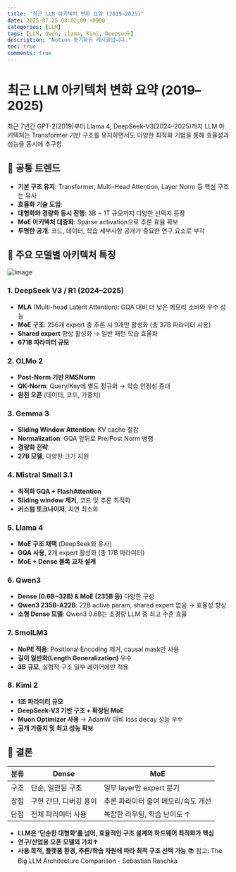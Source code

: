 ```yaml
---
title: "최근 LLM 아키텍처 변화 요약 (2019–2025)"
date: 2025-07-25 08:02:00 +0900
categories: [LLM]
tags: [LLM, Qwen, Llama, Kimi, Deepseek]
description: "Notion 동기화된 게시글입니다."
toc: true
comments: true
---
```


# 최근 LLM 아키텍처 변화 요약 (2019–2025)

최근 7년간 GPT-2(2019)부터 Llama 4, DeepSeek-V3(2024–2025)까지 LLM 아키텍처는 Transformer 기반 구조를 유지하면서도 다양한 최적화 기법을 통해 효율성과 성능을 동시에 추구함.

## 🔑 공통 트렌드

- **기본 구조 유지**: Transformer, Multi-Head Attention, Layer Norm 등 핵심 구조는 유사
- **효율화 기술 도입**:
- **대형화와 경량화 동시 진행**: 3B ~ 1T 규모까지 다양한 선택지 등장
- **MoE 아키텍처 대중화**: Sparse activation으로 추론 효율 확보
- **투명한 공개**: 코드, 데이터, 학습 세부사항 공개가 중요한 연구 요소로 부각
## 📌 주요 모델별 아키텍처 특징

![Image](https://prod-files-secure.s3.us-west-2.amazonaws.com/e6db513d-ec54-40ff-aa74-2487b0bcfe15/ac24fdd3-febf-45c7-8e99-afb6446591d8/image.png?X-Amz-Algorithm=AWS4-HMAC-SHA256&X-Amz-Content-Sha256=UNSIGNED-PAYLOAD&X-Amz-Credential=ASIAZI2LB4667RCO2LXR%2F20250726%2Fus-west-2%2Fs3%2Faws4_request&X-Amz-Date=20250726T174652Z&X-Amz-Expires=3600&X-Amz-Security-Token=IQoJb3JpZ2luX2VjEDYaCXVzLXdlc3QtMiJIMEYCIQDye0bcHn%2FDgsdDSKlSblAo8NUeLfznuKf6I6QUFwCjRwIhAMT9WMlAjcFRu91vBGb1wIi2iogHj0Pfv7ijC86uDyUCKv8DCF8QABoMNjM3NDIzMTgzODA1IgwYxh%2FEa55pL4uSJVMq3ANRXbWxzA2b%2FaCLwN9LkQknnFX9cKz6V7%2BBXXx9cHBbgMcIgo3cRjH849CqVuKqsFVwHPhES1Qfm%2Fx685%2BoSOhPxhxX%2Fjsh0q3PihT69qbnFJOqIHMuEx9WiWJY4GfmYtQKjcv02U0xv2G3saBg1PV9o5NgzA0eILupO0IcrxRnpPM4%2BbEgcyNoqxWF%2FLiof2e3BGqggcmguwwJsD%2BqZwGdwKDBSYU7kAOsd8qA%2BGWRjCRd5jHfXHyRwEVndxGuEcluD0TCEVzCiq0GJ9yuFIQhbRfJbVHxyZn%2F06wh2KJFAl4%2BzXBrLqfsJWf5hspTVlZ2MK3ve1SzK6127zadXSPSQOiQM%2FvYmK77AqUk6F3KzlC9VCPYn0GnLEB600kCnKVNgd3d4XZuRjFDq0hNUHY2uGPLpfEII4pvClYkxylOc5YKsZbW81s84P0CapXJ1xg03pNlY3lqkNEvmTOyhwgM68a%2FUViTK2eNxZ%2BVD3eLRcg%2FPe%2BezOkeJVSLjriAJfJC4BUKx30gy%2BFiDSRa8hepv2bkC%2FNw92njFIK1Psqrqn3Sz8ZgwzCT8JF%2Fn17jPWn2qXbl5M1Bpr0jwbAJlMgfUDp3JRv%2BTq6Za6PBe1qX0APwBgdvFHAkCP3tMzDGwZPEBjqkATDXkleagUfw1xP4WIY32TDiKf6Fb%2FO2428ApSTUOqFm3jbT8ml6SgbI5izXfqvV%2F9hlYAglx6jmW4yRL%2BqUBjqyWU2q9ZW5NnOhOz6u6VZWzcMOw%2Fk3quaJkOPPvrZolVi2vyFGTz1ZE180YTCWRvOF5mpMph3tGtEBB9OOXaMNw2wIm3iJEyu%2FxalEa5Q20vX%2BNmF6I%2BjP2L0%2F9QQyTje%2Frspk&X-Amz-Signature=572210925f31a95f9388593697980b0a8e6b0bd8a2d36a824f6ef0ffcd54225c&X-Amz-SignedHeaders=host&x-amz-checksum-mode=ENABLED&x-id=GetObject)

### 1. DeepSeek V3 / R1 (2024–2025)

- **MLA** (Multi-head Latent Attention): GQA 대비 더 낮은 메모리 소비와 우수 성능
- **MoE 구조**: 256개 expert 중 추론 시 9개만 활성화 (총 37B 파라미터 사용)
- **Shared expert** 항상 활성화 → 일반 패턴 학습 효율화
- **671B 파라미터 규모**
### 2. OLMo 2

- **Post-Norm 기반 RMSNorm**
- **QK-Norm**: Query/Key에 별도 정규화 → 학습 안정성 증대
- **완전 오픈** (데이터, 코드, 가중치)
### 3. Gemma 3

- **Sliding Window Attention**: KV cache 절감
- **Normalization**: GQA 앞뒤로 Pre/Post Norm 병행
- **경량화 전략**:
- **27B 모델**, 다양한 크기 지원
### 4. Mistral Small 3.1

- **최적화 GQA + FlashAttention**
- **Sliding window 제거**, 코드 및 추론 최적화
- **커스텀 토크나이저**, 지연 최소화
### 5. Llama 4

- **MoE 구조 채택** (DeepSeek와 유사)
- **GQA 사용**, 2개 expert 활성화 (총 17B 파라미터)
- **MoE + Dense 블록 교차 설계**
### 6. Qwen3

- **Dense (0.6B~32B) & MoE (235B 등)** 다양한 구성
- **Qwen3 235B-A22B**: 22B active param, shared expert 없음 → 효율성 향상
- **소형 Dense 모델**: Qwen3 0.6B는 초경량 LLM 중 최고 수준 효율
### 7. SmolLM3

- **NoPE 적용**: Positional Encoding 제거, causal mask만 사용
- **길이 일반화(Length Generalization)** 우수
- **3B 규모**, 실험적 구조 일부 레이어에만 적용
### 8. Kimi 2

- **1조 파라미터 규모**
- **DeepSeek-V3 기반 구조 + 확장된 MoE**
- **Muon Optimizer 사용** → AdamW 대비 loss decay 성능 우수
- **공개 가중치 및 최고 성능 확보**
## 🧩 결론

| 분류 | Dense | MoE |
| --- | --- | --- |
| 구조 | 단순, 일관된 구조 | 일부 layer만 expert 분기 |
| 장점 | 구현 간단, 디버깅 용이 | 추론 파라미터 줄여 메모리/속도 개선 |
| 단점 | 전체 파라미터 사용 | 복잡한 라우팅, 학습 난이도 ↑ |

- **LLM은 ‘단순한 대형화’를 넘어, 효율적인 구조 설계와 하드웨어 최적화가 핵심**
- **연구/산업용 오픈 모델의 가치↑**
- **사용 목적, 플랫폼 환경, 추론/학습 자원에 따라 최적 구조 선택 가능**
📚 참고: The Big LLM Architecture Comparison - Sebastian Raschka


